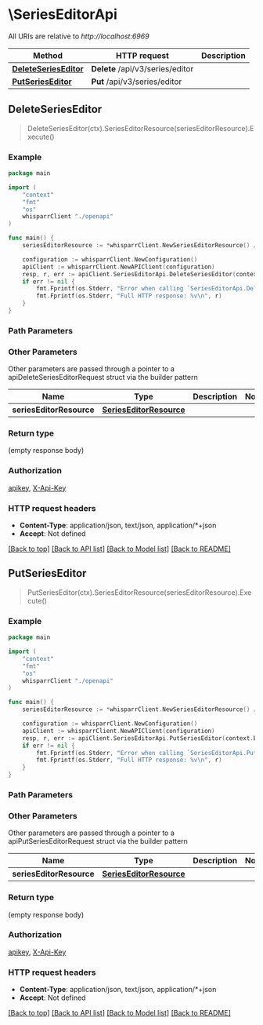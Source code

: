 # \SeriesEditorApi

All URIs are relative to *http://localhost:6969*

Method | HTTP request | Description
------------- | ------------- | -------------
[**DeleteSeriesEditor**](SeriesEditorApi.md#DeleteSeriesEditor) | **Delete** /api/v3/series/editor | 
[**PutSeriesEditor**](SeriesEditorApi.md#PutSeriesEditor) | **Put** /api/v3/series/editor | 



## DeleteSeriesEditor

> DeleteSeriesEditor(ctx).SeriesEditorResource(seriesEditorResource).Execute()



### Example

```go
package main

import (
    "context"
    "fmt"
    "os"
    whisparrClient "./openapi"
)

func main() {
    seriesEditorResource := *whisparrClient.NewSeriesEditorResource() // SeriesEditorResource |  (optional)

    configuration := whisparrClient.NewConfiguration()
    apiClient := whisparrClient.NewAPIClient(configuration)
    resp, r, err := apiClient.SeriesEditorApi.DeleteSeriesEditor(context.Background()).SeriesEditorResource(seriesEditorResource).Execute()
    if err != nil {
        fmt.Fprintf(os.Stderr, "Error when calling `SeriesEditorApi.DeleteSeriesEditor``: %v\n", err)
        fmt.Fprintf(os.Stderr, "Full HTTP response: %v\n", r)
    }
}
```

### Path Parameters



### Other Parameters

Other parameters are passed through a pointer to a apiDeleteSeriesEditorRequest struct via the builder pattern


Name | Type | Description  | Notes
------------- | ------------- | ------------- | -------------
 **seriesEditorResource** | [**SeriesEditorResource**](SeriesEditorResource.md) |  | 

### Return type

 (empty response body)

### Authorization

[apikey](../README.md#apikey), [X-Api-Key](../README.md#X-Api-Key)

### HTTP request headers

- **Content-Type**: application/json, text/json, application/*+json
- **Accept**: Not defined

[[Back to top]](#) [[Back to API list]](../README.md#documentation-for-api-endpoints)
[[Back to Model list]](../README.md#documentation-for-models)
[[Back to README]](../README.md)


## PutSeriesEditor

> PutSeriesEditor(ctx).SeriesEditorResource(seriesEditorResource).Execute()



### Example

```go
package main

import (
    "context"
    "fmt"
    "os"
    whisparrClient "./openapi"
)

func main() {
    seriesEditorResource := *whisparrClient.NewSeriesEditorResource() // SeriesEditorResource |  (optional)

    configuration := whisparrClient.NewConfiguration()
    apiClient := whisparrClient.NewAPIClient(configuration)
    resp, r, err := apiClient.SeriesEditorApi.PutSeriesEditor(context.Background()).SeriesEditorResource(seriesEditorResource).Execute()
    if err != nil {
        fmt.Fprintf(os.Stderr, "Error when calling `SeriesEditorApi.PutSeriesEditor``: %v\n", err)
        fmt.Fprintf(os.Stderr, "Full HTTP response: %v\n", r)
    }
}
```

### Path Parameters



### Other Parameters

Other parameters are passed through a pointer to a apiPutSeriesEditorRequest struct via the builder pattern


Name | Type | Description  | Notes
------------- | ------------- | ------------- | -------------
 **seriesEditorResource** | [**SeriesEditorResource**](SeriesEditorResource.md) |  | 

### Return type

 (empty response body)

### Authorization

[apikey](../README.md#apikey), [X-Api-Key](../README.md#X-Api-Key)

### HTTP request headers

- **Content-Type**: application/json, text/json, application/*+json
- **Accept**: Not defined

[[Back to top]](#) [[Back to API list]](../README.md#documentation-for-api-endpoints)
[[Back to Model list]](../README.md#documentation-for-models)
[[Back to README]](../README.md)

